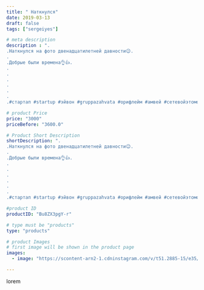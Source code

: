 ```yaml
---
title: " Наткнулся"
date: 2019-03-13
draft: false
tags: ["sergeiyes"]

# meta description
description : ".
.Наткнулся на фото двенадцатилетней давности😉.
.
.Добрые были времена👌👍.
.
.
.
.
.
.
.#стартап #startup #эйвон #gruppazahvata #орифлейм #амвей #сетевойэтомоё "

# product Price
price: "3000"
priceBefore: "3600.0"

# Product Short Description
shortDescription: ".
.Наткнулся на фото двенадцатилетней давности😉.
.
.Добрые были времена👌👍.
.
.
.
.
.
.
.#стартап #startup #эйвон #gruppazahvata #орифлейм #амвей #сетевойэтомоё #сетевой #миллионер #бизнесбезвложений #млм #сетевойэтомодно #автобонус #сетевоймаркетинг #стильжизни #типичныесетевики #пятигорск #КРЫМ #Севастополь #бизнес #churslabs #sergeystar"

#product ID
productID: "Bu8ZX3pgY-r"

# type must be "products"
type: "products"

# product Images
# first image will be shown in the product page
images:
  - image: "https://scontent-arn2-1.cdninstagram.com/v/t51.2885-15/e35/52578723_339665460001047_1568571223909832458_n.jpg?tp=1&_nc_ht=scontent-arn2-1.cdninstagram.com&_nc_cat=103&_nc_ohc=h84sl_0S2KsAX8FLeF3&ccb=7-4&oh=05280c6681f3ce8b259d68779345f18c&oe=6085ABDB&_nc_sid=86f79a&ig_cache_key=MTk5ODU4MzkyNjEwODU1NzIyNw%3D%3D.2-ccb7-4"

---
```

lorem
